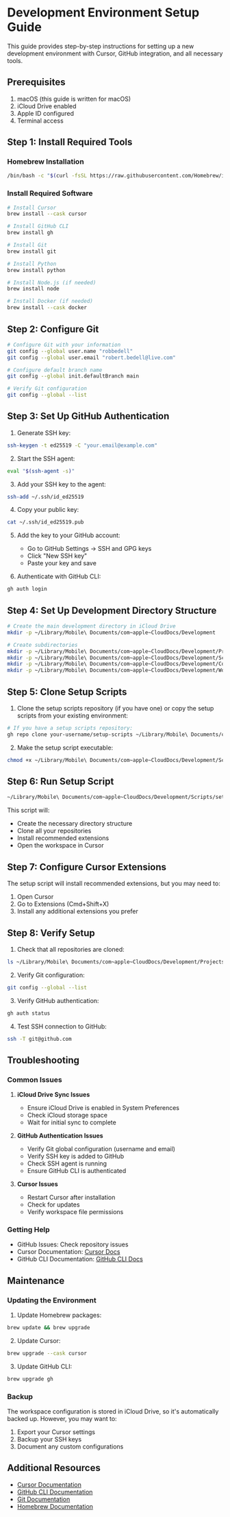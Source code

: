 # Development Environment Setup Guide

This guide provides step-by-step instructions for setting up a new development environment with Cursor, GitHub integration, and all necessary tools.

## Prerequisites

1. macOS (this guide is written for macOS)
2. iCloud Drive enabled
3. Apple ID configured
4. Terminal access

## Step 1: Install Required Tools

### Homebrew Installation

```bash
/bin/bash -c "$(curl -fsSL https://raw.githubusercontent.com/Homebrew/install/HEAD/install.sh)"
```

### Install Required Software

```bash
# Install Cursor
brew install --cask cursor

# Install GitHub CLI
brew install gh

# Install Git
brew install git

# Install Python
brew install python

# Install Node.js (if needed)
brew install node

# Install Docker (if needed)
brew install --cask docker
```

## Step 2: Configure Git

```bash
# Configure Git with your information
git config --global user.name "robbedell"
git config --global user.email "robert.bedell@live.com"

# Configure default branch name
git config --global init.defaultBranch main

# Verify Git configuration
git config --global --list
```

## Step 3: Set Up GitHub Authentication

1. Generate SSH key:

```bash
ssh-keygen -t ed25519 -C "your.email@example.com"
```

2. Start the SSH agent:

```bash
eval "$(ssh-agent -s)"
```

3. Add your SSH key to the agent:

```bash
ssh-add ~/.ssh/id_ed25519
```

4. Copy your public key:

```bash
cat ~/.ssh/id_ed25519.pub
```

5. Add the key to your GitHub account:
   - Go to GitHub Settings → SSH and GPG keys
   - Click "New SSH key"
   - Paste your key and save

6. Authenticate with GitHub CLI:

```bash
gh auth login
```

## Step 4: Set Up Development Directory Structure

```bash
# Create the main development directory in iCloud Drive
mkdir -p ~/Library/Mobile\ Documents/com~apple~CloudDocs/Development

# Create subdirectories
mkdir -p ~/Library/Mobile\ Documents/com~apple~CloudDocs/Development/Projects
mkdir -p ~/Library/Mobile\ Documents/com~apple~CloudDocs/Development/Scripts
mkdir -p ~/Library/Mobile\ Documents/com~apple~CloudDocs/Development/Configs
mkdir -p ~/Library/Mobile\ Documents/com~apple~CloudDocs/Development/Workspaces
```

## Step 5: Clone Setup Scripts

1. Clone the setup scripts repository (if you have one) or copy the setup scripts from your existing environment:

```bash
# If you have a setup scripts repository:
gh repo clone your-username/setup-scripts ~/Library/Mobile\ Documents/com~apple~CloudDocs/Development/Scripts
```

2. Make the setup script executable:

```bash
chmod +x ~/Library/Mobile\ Documents/com~apple~CloudDocs/Development/Scripts/setup_workspace.sh
```

## Step 6: Run Setup Script

```bash
~/Library/Mobile\ Documents/com~apple~CloudDocs/Development/Scripts/setup_workspace.sh
```

This script will:

- Create the necessary directory structure
- Clone all your repositories
- Install recommended extensions
- Open the workspace in Cursor

## Step 7: Configure Cursor Extensions

The setup script will install recommended extensions, but you may need to:

1. Open Cursor
2. Go to Extensions (Cmd+Shift+X)
3. Install any additional extensions you prefer

## Step 8: Verify Setup

1. Check that all repositories are cloned:

```bash
ls ~/Library/Mobile\ Documents/com~apple~CloudDocs/Development/Projects
```

2. Verify Git configuration:

```bash
git config --global --list
```

3. Verify GitHub authentication:

```bash
gh auth status
```

4. Test SSH connection to GitHub:

```bash
ssh -T git@github.com
```

## Troubleshooting

### Common Issues

1. **iCloud Drive Sync Issues**
   - Ensure iCloud Drive is enabled in System Preferences
   - Check iCloud storage space
   - Wait for initial sync to complete

2. **GitHub Authentication Issues**
   - Verify Git global configuration (username and email)
   - Verify SSH key is added to GitHub
   - Check SSH agent is running
   - Ensure GitHub CLI is authenticated

3. **Cursor Issues**
   - Restart Cursor after installation
   - Check for updates
   - Verify workspace file permissions

### Getting Help

- GitHub Issues: Check repository issues
- Cursor Documentation: [Cursor Docs](https://cursor.sh/docs)
- GitHub CLI Documentation: [GitHub CLI Docs](https://cli.github.com/manual/)

## Maintenance

### Updating the Environment

1. Update Homebrew packages:

```bash
brew update && brew upgrade
```

2. Update Cursor:

```bash
brew upgrade --cask cursor
```

3. Update GitHub CLI:

```bash
brew upgrade gh
```

### Backup

The workspace configuration is stored in iCloud Drive, so it's automatically backed up. However, you may want to:

1. Export your Cursor settings
2. Backup your SSH keys
3. Document any custom configurations

## Additional Resources

- [Cursor Documentation](https://cursor.sh/docs)
- [GitHub CLI Documentation](https://cli.github.com/manual/)
- [Git Documentation](https://git-scm.com/doc)
- [Homebrew Documentation](https://docs.brew.sh)
